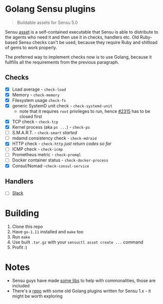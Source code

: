 # Golang Sensu plugins

> Buildable assets for Sensu 5.0

Sensu [asset](https://docs.sensu.io/sensu-go/5.0/reference/assets/) is a self-contained executable that Sensu is able to distribute to the agents who need it and then use it in checks, handlers etc. Old Ruby-based Sensu checks can't be used, because they require Ruby and shitload of gems to work properly.

The preferred way to implement checks now is to use Golang, because it fullfills all the requirements from the previous paragraph.

## Checks

- [x] Load average - `check-load`
- [x] Memory - `check-memory`
- [x] Filesystem usage `check-fs`
- [x] generic SystemD unit check - `check-systemd-unit`
  - note that it requires `root` privileges to run, hence [#2315](https://github.com/sensu/sensu-go/issues/2315) has to be closed first
- [x] TCP check - `check-tcp`
- [x] Kernel process (aka `ps ...`) - `check-ps`
- [ ] S.M.A.R.T. - `check-smart` _started_
- [ ] mdamd consistency check - `check-mdraid`
- [x] HTTP check - `check-http` _just return codes so far_
- [ ] ICMP check - `check-icmp`
- [ ] Prometheus metric - `check-promql`
- [ ] Docker container status - `check-docker-process`
- [x] Consul/Nomad -`check-consul-service`

## Handlers

- [ ] [Slack](https://github.com/sensu/sensu-slack-handler/)

# Building

1. Clone this repo
2. Have `go-1.11` installed and `make` too
3. Run `make`
4. Use built `.tar.gz` with your `sensuctl asset create ...` command
5. Profit :)

# Notes

- Sensu guys have made [some libs](https://github.com/sensu-plugins/sensu-plugins-go/) to help with commonalities, those are included
- There's a [repo](https://github.com/hico-horiuchi/sensu-plugins-go/) with some old Golang plugins written for Sensu 1.x - it might be worth exploring

